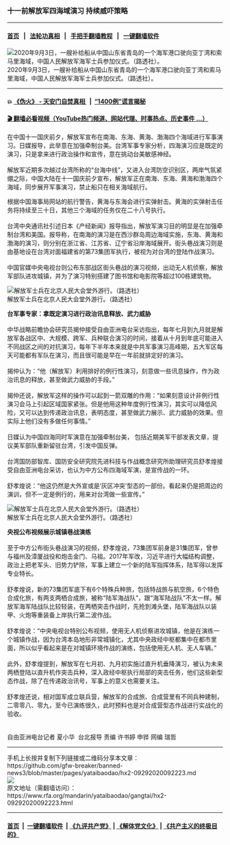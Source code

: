 ### 十一前解放军四海域演习  持续威吓策略
------------------------

#### [首页](https://github.com/gfw-breaker/banned-news3/blob/master/README.md) &nbsp;&nbsp;|&nbsp;&nbsp; [法轮功真相](https://github.com/begood0513/basic/blob/master/README.md)  &nbsp;&nbsp;|&nbsp;&nbsp; [手把手翻墙教程](https://github.com/gfw-breaker/guides/wiki)  &nbsp;&nbsp;|&nbsp;&nbsp; [一键翻墙软件](https://github.com/gfw-breaker/nogfw/blob/master/README.md)  



<div id="headerimg">
 <img alt="2020年9月3日，一艘补给船从中国山东省青岛的一个海军港口驶向亚丁湾和索马里海域，中国人民解放军海军士兵参加仪式。（路透社）。" src="https://www.rfa.org/mandarin/yataibaodao/gangtai/hx2-09292020092223.html/1.jpeg/@@images/6c7e8d29-4555-4bd7-a728-0969fbeff65f.jpeg" title="2020年9月3日，一艘补给船从中国山东省青岛的一个海军港口驶向亚丁湾和索马里海域，中国人民解放军海军士兵参加仪式。（路透社）。"/>
 <div id="headerimgcontents">
  <div id="headerimgcaption">
   <span>
    2020年9月3日，一艘补给船从中国山东省青岛的一个海军港口驶向亚丁湾和索马里海域，中国人民解放军海军士兵参加仪式。（路透社）。
   </span>
   <!-- zoomattribute -->
  </div>
  <!-- headerimgcaption -->
 </div>
 <!-- headerimagecontents -->
</div>

<hr/>


#### 💥 [《伪火》 - 天安门自焚真相 ](http://158.247.195.190:10000/videos/blog/weihuo.html)&nbsp; |&nbsp; [“1400例”谎言揭秘  ](http://158.247.195.190:10000/videos/blog/jiexi1400.html)

#### [ 🎬  翻墙必看视频（YouTube热门频道、网站代理、时事热点、历史事件 ...）](https://github.com/gfw-breaker/links/blob/master/banned.md)

<div id="storytext">
 <div>
  <div class="slot_header">
  </div>
 </div>
 <p>
 </p>
 <p>
  在中国十一国庆前夕，解放军宣布在南海、东海、黄海、渤海四个海域进行军事演习。日媒报导，此举意在加强牵制台美。台湾军事专家分析，四海演习应是既定的演习，只是拿来进行政治操作和宣传，意在挑动台美敏感神经。
  <br/>
  <br/>
  解放军近期多次越过台湾所称的“台海中线”，又进入台湾防空识别区，两岸气氛紧绷之际，中国大陆在十一国庆前夕宣布，解放军正在南海、东海、黄海和渤海四个海域，同步展开军事演习，禁止船只在相关海域航行。
 </p>
 <p>
 </p>
 <p>
 </p>
 <p>
  根据中国海事局网站的航行警告，黄海与东海会进行实弹射击。黄海的实弹射击任务将持续至三十日，其他三个海域的任务仅在二十八号执行。
  <br/>
  <br/>
  台湾中央通讯社引述日本《产经新闻》报导指出，解放军演习目的明显是在加强牵制台湾和美国。报导称，在南海的演习是在西沙群岛周边海域实施，东海、黄海和渤海的演习，则分别在浙江省、江苏省、辽宁省沿岸海域展开。街头巷战演习则是由基地设在台湾对面福建省的第73集团军执行，被视为对台湾的登陆作战演习。
  <br/>
  <br/>
  中国官媒中央电视台则公布东部战区街头巷战的演习视频，出动无人机侦察，解放军部队进攻城镇，并为了演习特别搭建了图书馆和电影院等超过100栋建筑物。
 </p>
 <p>
 </p>
 <p>
  <div class="image-inline captioned" style="width:1280px;">
   <div style="width:1280px;">
    <img alt="解放军士兵在北京人民大会堂外游行。（路透社）" src="https://www.rfa.org/mandarin/yataibaodao/gangtai/hx2-09292020092223.html/2.jpeg" title="解放军士兵在北京人民大会堂外游行。（路透社）"/>
   </div>
   <div class="image-caption">
    <span style="width:1280px;">
     解放军士兵在北京人民大会堂外游行。（路透社）
    </span>
    <span class="copyright">
    </span>
   </div>
  </div>
 </p>
 <p>
  <b>
   台军事专家：拿既定演习进行政治讯息释放、武力威胁
  </b>
  <br/>
  <br/>
  中华战略前瞻协会研究员揭仲接受自由亚洲电台采访指出，每年七月到九月就是解放军各战区中、大规模、跨军、兵种联合演习的时间，接着从十月到年底可能进入不同战区之间的对抗演习，每年下半年本来就是中共军事演习高峰期，五大军区每天可能都有军队在演习，而且很可能是早在一年前就排定好的演习。
  <br/>
  <br/>
  揭仲认为：“他（解放军）利用排好的例行性演习，刻意做一些讯息操作，作为政治讯息的释放，甚至做武力威胁的手段。”
  <br/>
  <br/>
  揭仲还说，解放军这样的操作可以起到一箭双雕的作用：“如果刻意设计非例行性演习会马上引起区域国家紧张。但是他用这种年度例行性演习，其实可以降低风险，又可以达到传递政治讯息，表明态度，甚至做武力展示、武力威胁的效果。但实际上他们没有多做任何事情。”
  <br/>
  <br/>
  日媒认为中国四海同时军演意在加强牵制台美， 包括近期美军干部发表文章，提议美军部队重新留驻台湾，引发中国反弹。
  <br/>
  <br/>
  台湾国防部智库、国防安全研究院先进科技与作战概念研究所助理研究员舒孝煌接受自由亚洲电台采访，也认为中方公布四海域军演，是宣传战的一环。
  <br/>
  <br/>
  舒孝煌说：“他这仍然是大外宣或是‘灰区冲突’型态的一部份。看起来仍是把周边的演训，但不一定是例行的，用来对台湾做一些宣传。”
 </p>
 <p>
 </p>
 <p>
  <div class="image-inline captioned" style="width:1280px;">
   <div style="width:1280px;">
    <img alt="解放军士兵在北京人民大会堂外游行。（路透社）" src="https://www.rfa.org/mandarin/yataibaodao/gangtai/hx2-09292020092223.html/3.jpeg" title="解放军士兵在北京人民大会堂外游行。（路透社）"/>
   </div>
   <div class="image-caption">
    <span style="width:1280px;">
     解放军士兵在北京人民大会堂外游行。（路透社）
    </span>
    <span class="copyright">
    </span>
   </div>
  </div>
 </p>
 <p>
  <b>
   央视公布视频展示城镇巷战演练
  </b>
  <br/>
  <br/>
  至于中方公布街头巷战演习的视频，舒孝煌说，73集团军前身是31集团军，曾参与福州及漳厦战役和炮击金门、马祖。2017年军改，习近平进行大幅结构调整，政治上把老军头、旧势力铲除，军事上建立一个新的陆军指挥体系，陆军得以发挥专业特长。
  <br/>
  <br/>
  舒孝煌说，新的73集团军底下有6个特殊兵种旅，包括特战旅与航空旅，6个特色合成化旅，有两支两栖合成旅，被称“陆军海战队”，跟“海军陆战队”不太一样。解放军海军陆战队比较轻装，在两栖突击作战时，先抢到滩头堡，陆军海战队以装甲、火炮等重装备上岸执行第二波作战。
  <br/>
  <br/>
  舒孝煌说：“中央电视台特别公布视频，使用无人机侦察进攻城镇，他是在演练一个城镇作战，因为台湾本岛地形非常城镇化，尤其中央政经中枢都集中在都市里面，所以似乎看起来是在对城镇环境作战的演练，包括使用无人机、无人车辆。”
  <br/>
  <br/>
  此外，舒孝煌提到，解放军在七月初、九月初实施过直升机垂降演习，被认为未来两栖登陆以直升机作突击兵种，深入政经中枢执行局部的突击任务，他们这些新型态作战，除了在传递政治讯号，军事上的意义也需要关注。
  <br/>
  <br/>
  舒孝煌还说，相对国军成立联兵营，解放军的合成旅、合成营里有不同兵种建制，二零零八、零九，至今已演练很久，此时预料也是对合成营型态作战进行实战化的验收。
  <br/>
  <br/>
  <br/>
  自由亚洲电台记者 夏小华  台北报导 责编 许书婷 申铧 网编 瑞哲
 </p>
</div>

<hr/>
手机上长按并复制下列链接或二维码分享本文章：<br/>
https://github.com/gfw-breaker/banned-news3/blob/master/pages/yataibaodao/hx2-09292020092223.md <br/>
<a href='https://github.com/gfw-breaker/banned-news3/blob/master/pages/yataibaodao/hx2-09292020092223.md'><img src='https://github.com/gfw-breaker/banned-news3/blob/master/pages/yataibaodao/hx2-09292020092223.md.png'/></a> <br/>
原文地址（需翻墙访问）：https://www.rfa.org/mandarin/yataibaodao/gangtai/hx2-09292020092223.html


------------------------
#### [首页](https://github.com/gfw-breaker/banned-news3/blob/master/README.md) &nbsp;|&nbsp; [一键翻墙软件](https://github.com/gfw-breaker/nogfw/blob/master/README.md) &nbsp;| [《九评共产党》](https://github.com/gfw-breaker/9ping.md/blob/master/README.md#九评之一评共产党是什么) | [《解体党文化》](https://github.com/gfw-breaker/jtdwh.md/blob/master/README.md) | [《共产主义的终极目的》](https://github.com/gfw-breaker/gczydzjmd.md/blob/master/README.md)


<img src='http://gfw-breaker.win/banned-news3/pages/yataibaodao/hx2-09292020092223.md' width='0px' height='0px'/>